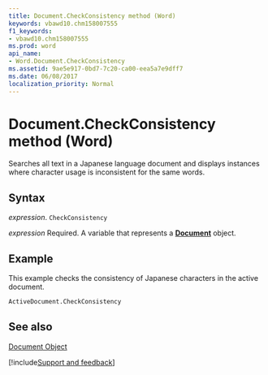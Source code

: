 ```yaml
---
title: Document.CheckConsistency method (Word)
keywords: vbawd10.chm158007555
f1_keywords:
- vbawd10.chm158007555
ms.prod: word
api_name:
- Word.Document.CheckConsistency
ms.assetid: 9ae5e917-0bd7-7c20-ca00-eea5a7e9dff7
ms.date: 06/08/2017
localization_priority: Normal
---
```



# Document.CheckConsistency method (Word)

Searches all text in a Japanese language document and displays instances where character usage is inconsistent for the same words.


## Syntax

_expression_. `CheckConsistency`

_expression_ Required. A variable that represents a **[Document](Word.Document.md)** object.


## Example

This example checks the consistency of Japanese characters in the active document.


```vb
ActiveDocument.CheckConsistency
```


## See also


[Document Object](Word.Document.md)

[!include[Support and feedback](~/includes/feedback-boilerplate.md)]
